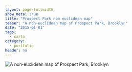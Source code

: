 ```yaml
---
layout: page-fullwidth
show_meta: true
title: "Prospect Park non euclidean map"
teaser: "A non-euclidean map of Prospect Park, Brooklyn"
date: "2015-01-01"
tags:
  - carto 
category:
  - portfolio
header: no
---
```


![A non-euclidean map of Prospect Park, Brooklyn]()

